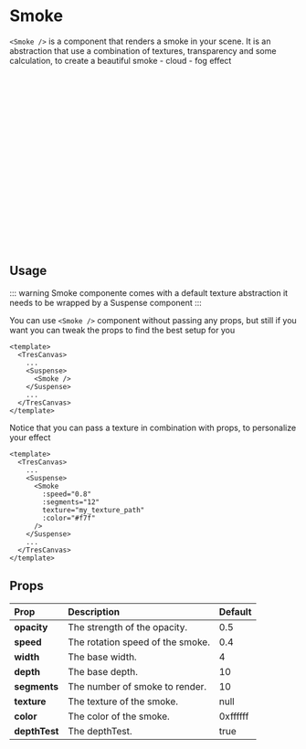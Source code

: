 # Smoke

`<Smoke />` is a component that renders a smoke in your scene. It is an abstraction that use a combination of textures, transparency and some calculation, to create a beautiful  smoke - cloud - fog effect

<ClientOnly>
  <div style="aspect-ratio: 16/9; height: auto; margin: 2rem 0; border-radius: 8px; overflow:hidden;">
    <SmokeDemo />
  </div> 
</ClientOnly>

## Usage

::: warning
Smoke componente comes with a default texture abstraction it needs to be wrapped by a Suspense component
:::

You can use `<Smoke />` component without passing any props, but still if you want you can tweak the props to find the best setup for you

```vue
<template>
  <TresCanvas>
    ...
    <Suspense>
      <Smoke />
    </Suspense>
    ...
  </TresCanvas>
</template>
```

Notice that you can pass a texture in combination with props,  to personalize your effect

```vue
<template>
  <TresCanvas>
    ...
    <Suspense>
      <Smoke
        :speed="0.8"
        :segments="12"
        texture="my_texture_path"
        :color="#f7f"
      />
    </Suspense>
    ...
  </TresCanvas>
</template>
```
## Props

| Prop               | Description                                                            | Default |
| :----------------- | :--------------------------------------------------------------------- | ------- |
| **opacity**        | The strength of the opacity.                                           |   0.5   |
| **speed**          | The rotation speed of the smoke.                                      | 0.4    |
| **width**          | The base width.                                                        | 4    |
| **depth**          | The base depth.                                                        | 10    |
| **segments**       | The number of smoke to render.                                        | 10   |
| **texture**        | The texture of the smoke.                                             |  null   |
| **color**          | The color of the smoke.                                               | 0xffffff      |
| **depthTest**      | The depthTest.                                                         | true     |
